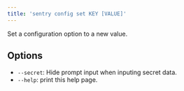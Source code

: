 ```yaml
---
title: 'sentry config set KEY [VALUE]'
---
```


Set a configuration option to a new value.

## Options

-   `--secret`: Hide prompt input when inputing secret data.
-   `--help`: print this help page.
